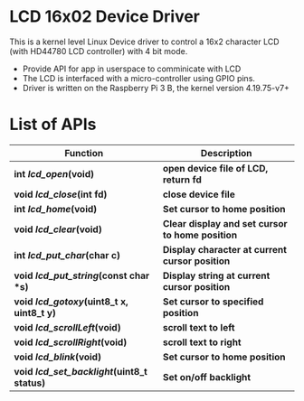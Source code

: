 # LCD 16x02 Device Driver

This is a kernel level Linux Device driver to control a 16x2 character LCD (with HD44780 LCD controller) with 4 bit mode.

  - Provide API for app in userspace to comminicate with LCD
  - The LCD is interfaced with a micro-controller using GPIO pins.
  - Driver is written on the Raspberry Pi 3 B, the kernel version 4.19.75-v7+

# List of APIs

| Function | Description |
| ------ | ------ |
| __int _lcd_open_(void)__ | __open device file of LCD, return fd__ |
| __void _lcd_close_(int fd)__ | __close device file__ |
| __int _lcd_home_(void)__ | __Set cursor to home position__ |
| __void _lcd_clear_(void)__ | __Clear display and set cursor to home position__ |
| __int _lcd_put_char_(char c)__ | __Display character at current cursor position__ |
| __void _lcd_put_string_(const char *s)__ | __Display string at current cursor position__ |
| __void _lcd_gotoxy_(uint8_t x, uint8_t y)__ | __Set cursor to specified position__ |
| __void _lcd_scrollLeft_(void)__ | __scroll text to left__ |
| __void _lcd_scrollRight_(void)__ | __scroll text to right__ |
| __void _lcd_blink_(void)__ | __Set cursor to home position__ |
| __void _lcd_set_backlight_(uint8_t status)__ | __Set on/off backlight__ |
